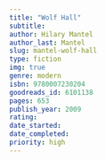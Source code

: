 ```yaml
---
title: "Wolf Hall"
subtitle: 
author: Hilary Mantel
author_last: Mantel
slug: mantel-wolf-hall
type: fiction
img: true
genre: modern
isbn: 9780007230204
goodreads_id: 6101138
pages: 653
publish_year: 2009
rating: 
date_started:
date_completed:
priority: high
---
```

